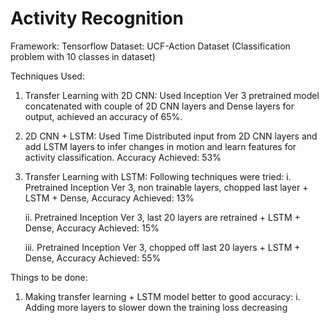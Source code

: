 # Activity Recognition 

Framework: Tensorflow
Dataset: UCF-Action Dataset (Classification problem with 10 classes in dataset)

Techniques Used:

1. Transfer Learning with 2D CNN: Used Inception Ver 3 pretrained model concatenated with couple of 2D CNN layers and Dense layers for output, achieved an accuracy of 65%.


2. 2D CNN + LSTM: Used Time Distributed input from 2D CNN layers and add LSTM layers to infer changes in motion and learn features for activity classification. Accuracy Achieved: 53%

3. Transfer Learning with LSTM: Following techniques were tried:
    i. Pretrained Inception Ver 3, non trainable layers, chopped last layer + LSTM + Dense, Accuracy Achieved: 13%

    ii. Pretrained Inception Ver 3, last 20 layers are retrained + LSTM + Dense, Accuracy Achieved: 15%

    iii. Pretrained Inception Ver 3, chopped off last 20 layers + LSTM + Dense, Accuracy Achieved: 55%

Things to be done:
1. Making transfer learning + LSTM model better to good accuracy:
    i. Adding more layers to slower down the training loss decreasing

